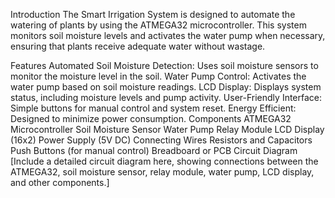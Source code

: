 Introduction
The Smart Irrigation System is designed to automate the watering of plants by using the ATMEGA32 microcontroller. This system monitors soil moisture levels and activates the water pump when necessary, ensuring that plants receive adequate water without wastage.

Features
Automated Soil Moisture Detection: Uses soil moisture sensors to monitor the moisture level in the soil.
Water Pump Control: Activates the water pump based on soil moisture readings.
LCD Display: Displays system status, including moisture levels and pump activity.
User-Friendly Interface: Simple buttons for manual control and system reset.
Energy Efficient: Designed to minimize power consumption.
Components
ATMEGA32 Microcontroller
Soil Moisture Sensor
Water Pump
Relay Module
LCD Display (16x2)
Power Supply (5V DC)
Connecting Wires
Resistors and Capacitors
Push Buttons (for manual control)
Breadboard or PCB
Circuit Diagram
[Include a detailed circuit diagram here, showing connections between the ATMEGA32, soil moisture sensor, relay module, water pump, LCD display, and other components.]
